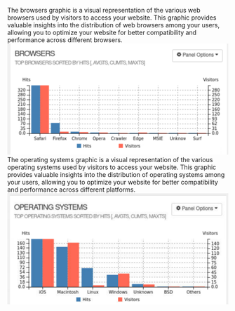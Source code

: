  The browsers graphic is a visual representation of the various web browsers used by visitors to access your website. This graphic provides valuable insights into the distribution of web browsers among your users, allowing you to optimize your website for better compatibility and performance across different browsers.
![Diagram imagen](../../resources/image4.png)
The operating systems graphic is a visual representation of the various operating systems used by visitors to access your website. This graphic provides valuable insights into the distribution of operating systems among your users, allowing you to optimize your website for better compatibility and performance across different platforms.
![Diagram imagen](../../resources/image5.png)